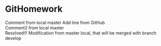 # GitHomework
Comment from local master 
Add line from GitHub   
Comment2 from local master  
Resolved!!!
Modification from master local, that will be merged with branch develop


